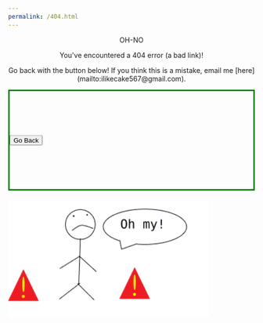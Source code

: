 ```yaml
---
permalink: /404.html
---
```


<p style="text-align: center; text-size: 36px;">OH-NO</p>

<p style="text-align: center; text-size: 24px;">You've encountered a 404 error (a bad link)! </p>

<p style="text-align: center; text-size: 18px;">Go back with the button below! If you think this is a mistake, email me [here](mailto:ilikecake567@gmail.com). </p>



<style>
    .container {
        height: 200px;
        position: relative;
        border: 3px solid green;
    }
    .vertical-center {
        margin: 0;
        position: absolute; 
        top: 50%;  
        -ms-transform: translateY(-50%);  
        transform: translateY(-50%);
    }
</style>
<div class="container">  
    <div class="vertical-center">    
        <button onClick='window.history.back();'>Go Back</button>  
    </div>
</div>



######  ![404](\assets\images\404.png)

